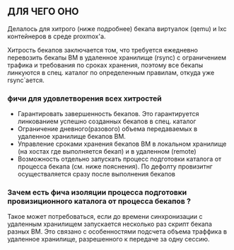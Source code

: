 ## ДЛЯ ЧЕГО ОНО 
Делалось для хитрого (ниже подробнее) бекапа виртуалок (qemu) и lxc контейнеров в среде proxmox'a.

Хитрость бекапов заключается том, что требуется ежедневно перевозить бекапы ВМ в удаленное хранилище (rsync) с ограничением трафика и требования по сроках хранения, поэтому все бекапы линкуются в спец. каталог по определенным правилам, откуда уже rsync`ается.

### фичи для удовлетворения всех хитростей
- Гарантировать завершенность бекапов. Это гарантируется линкованием успешно созданных бекапов в спец. каталог
- Ограничение дневного(разового) объема передаваемых в удаленное хранилище  бекапов ВМ. 
- Управление сроками хранения бекапов ВМ  в локальном хранилище (на хостах где выполняется бекап) и в удаленном (remote)
- Возможность отдельно запускать процесс подготовки каталога от процесса бекапа (см. ниже пояснения). По дефолту провизитнг осуществаляется сразу после выполнения бекапов

### Зачем есть фича изоляции процесса подготовки провизиционного каталога от процесса бекапов ?
 Такое может потребоваться, если до времени синхронизации с удаленным хранилищем запускается несколько раз скрипт бекапа разных ВМ. Это связано с особенностями подсчета объема траффика в удаленное хранилище, разрешенного к передаче за одну сессию.
